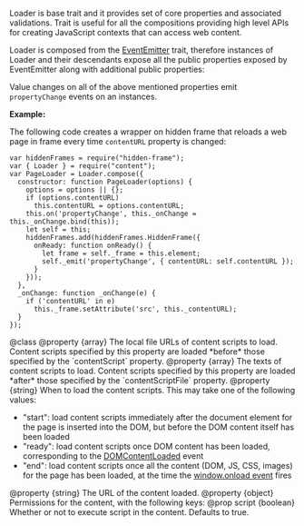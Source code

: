 <!-- This Source Code Form is subject to the terms of the Mozilla Public
   - License, v. 2.0. If a copy of the MPL was not distributed with this
   - file, You can obtain one at http://mozilla.org/MPL/2.0/. -->

<!-- contributed by Irakli Gozalishvili [gozala@mozilla.com] -->

Loader is base trait and it provides set of core properties and associated
validations. Trait is useful for all the compositions providing high level
APIs for creating JavaScript contexts that can access web content.

Loader is composed from the
[EventEmitter](packages/api-utils/events.html) trait, therefore
instances of Loader and their descendants expose all the public properties
exposed by EventEmitter along with additional public properties:

Value changes on all of the above mentioned properties emit `propertyChange`
events on an instances.

**Example:**

The following code creates a wrapper on hidden frame that reloads a web page
in frame every time `contentURL` property is changed:

    var hiddenFrames = require("hidden-frame");
    var { Loader } = require("content");
    var PageLoader = Loader.compose({
      constructor: function PageLoader(options) {
        options = options || {};
        if (options.contentURL)
          this.contentURL = options.contentURL;
        this.on('propertyChange', this._onChange = this._onChange.bind(this));
        let self = this;
        hiddenFrames.add(hiddenFrames.HiddenFrame({
          onReady: function onReady() {
            let frame = self._frame = this.element;
            self._emit('propertyChange', { contentURL: self.contentURL });
          }
        }));
      },
      _onChange: function _onChange(e) {
        if ('contentURL' in e)
          this._frame.setAttribute('src', this._contentURL);
      }
    });

<api name="Loader">
@class
<api name="contentScriptFile">
@property {array}
The local file URLs of content scripts to load.  Content scripts specified by
this property are loaded *before* those specified by the `contentScript`
property.
</api>

<api name="contentScript">
@property {array}
The texts of content scripts to load.  Content scripts specified by this
property are loaded *after* those specified by the `contentScriptFile` property.
</api>

<api name="contentScriptWhen">
@property {string}
When to load the content scripts. This may take one of the following
values:

* "start": load content scripts immediately after the document
element for the page is inserted into the DOM, but before the DOM content
itself has been loaded
* "ready": load content scripts once DOM content has been loaded,
corresponding to the
[DOMContentLoaded](https://developer.mozilla.org/en/Gecko-Specific_DOM_Events)
event
* "end": load content scripts once all the content (DOM, JS, CSS,
images) for the page has been loaded, at the time the
[window.onload event](https://developer.mozilla.org/en/DOM/window.onload)
fires

</api>

<api name="contentURL">
@property {string}
The URL of the content loaded.
</api>

<api name="allow">
@property {object}
Permissions for the content, with the following keys:
@prop script {boolean}
  Whether or not to execute script in the content.  Defaults to true.
</api>
</api>

